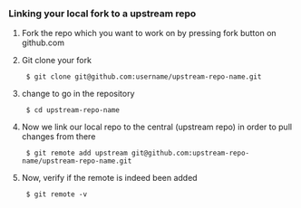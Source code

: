 ### Linking your local fork to a upstream repo


1. Fork the repo which you want to work on by pressing fork button on github.com

2. Git clone your fork

        $ git clone git@github.com:username/upstream-repo-name.git

3. change to go in the repository

        $ cd upstream-repo-name

4. Now we link our local repo to the central (upstream repo) in order to pull changes from there
    
        $ git remote add upstream git@github.com:upstream-repo-name/upstream-repo-name.git
    

5. Now, verify if the remote is indeed been added
	
        $ git remote -v
